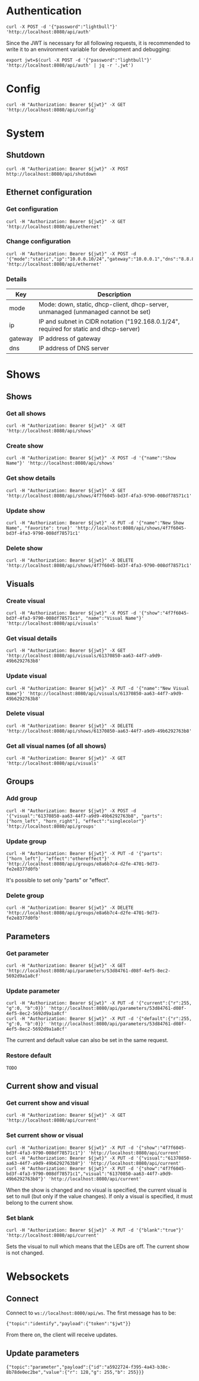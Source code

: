 # Authentication

    curl -X POST -d '{"password":"lightbull"}' 'http://localhost:8080/api/auth'

Since the JWT is necessary for all following requests, it is recommended to write it to an environment variable for development and debugging:

    export jwt=$(curl -X POST -d '{"password":"lightbull"}' 'http://localhost:8080/api/auth' | jq -r '.jwt')

# Config

    curl -H "Authorization: Bearer ${jwt}" -X GET 'http://localhost:8080/api/config'

# System

## Shutdown

    curl -H "Authorization: Bearer ${jwt}" -X POST http://localhost:8080/api/shutdown

## Ethernet configuration

### Get configuration

    curl -H "Authorization: Bearer ${jwt}" -X GET 'http://localhost:8080/api/ethernet'

### Change configuration

    curl -H "Authorization: Bearer ${jwt}" -X POST -d '{"mode":"static","ip":"10.0.0.10/24","gateway":"10.0.0.1","dns":"8.8.8.8"}' 'http://localhost:8080/api/ethernet'

### Details
Key     | Description
--------|---------------------
mode    | Mode: down, static, dhcp-client, dhcp-server, unmanaged (unmanaged cannot be set)
ip      | IP and subnet in CIDR notation ("192.168.0.1/24", required for static and dhcp-server)
gateway | IP address of gateway
dns     | IP address of DNS server

# Shows

## Shows

### Get all shows

    curl -H "Authorization: Bearer ${jwt}" -X GET 'http://localhost:8080/api/shows'

### Create show

    curl -H "Authorization: Bearer ${jwt}" -X POST -d '{"name":"Show Name"}' 'http://localhost:8080/api/shows'

### Get show details

    curl -H "Authorization: Bearer ${jwt}" -X GET 'http://localhost:8080/api/shows/4f7f6045-bd3f-4fa3-9790-008df78571c1'

### Update show

    curl -H "Authorization: Bearer ${jwt}" -X PUT -d '{"name":"New Show Name", "favorite": true}' 'http://localhost:8080/api/shows/4f7f6045-bd3f-4fa3-9790-008df78571c1'

### Delete show

    curl -H "Authorization: Bearer ${jwt}" -X DELETE 'http://localhost:8080/api/shows/4f7f6045-bd3f-4fa3-9790-008df78571c1'

## Visuals

### Create visual

    curl -H "Authorization: Bearer ${jwt}" -X POST -d '{"show":"4f7f6045-bd3f-4fa3-9790-008df78571c1", "name":"Visual Name"}' 'http://localhost:8080/api/visuals'

### Get visual details

    curl -H "Authorization: Bearer ${jwt}" -X GET 'http://localhost:8080/api/visuals/61370850-aa63-44f7-a9d9-49b6292763b8'

### Update visual

    curl -H "Authorization: Bearer ${jwt}" -X PUT -d '{"name":"New Visual Name"}' 'http://localhost:8080/api/visuals/61370850-aa63-44f7-a9d9-49b6292763b8'

### Delete visual

    curl -H "Authorization: Bearer ${jwt}" -X DELETE 'http://localhost:8080/api/shows/61370850-aa63-44f7-a9d9-49b6292763b8'

### Get all visual names (of all shows)

    curl -H "Authorization: Bearer ${jwt}" -X GET 'http://localhost:8080/api/visuals'

## Groups

### Add group

    curl -H "Authorization: Bearer ${jwt}" -X POST -d '{"visual":"61370850-aa63-44f7-a9d9-49b6292763b8", "parts":["horn_left", "horn_right"], "effect":"singlecolor"}' 'http://localhost:8080/api/groups'

### Update group

    curl -H "Authorization: Bearer ${jwt}" -X PUT -d '{"parts": ["horn_left"], "effect":"othereffect"}' 'http://localhost:8080/api/groups/e8a6b7c4-d2fe-4701-9d73-fe2e8377d0fb'

It's possible to set only "parts" or "effect".

### Delete group

    curl -H "Authorization: Bearer ${jwt}" -X DELETE 'http://localhost:8080/api/groups/e8a6b7c4-d2fe-4701-9d73-fe2e8377d0fb'

## Parameters

### Get parameter

    curl -H "Authorization: Bearer ${jwt}" -X GET 'http://localhost:8080/api/parameters/53d84761-d08f-4ef5-8ec2-5692d9a1a8cf'

### Update parameter

    curl -H "Authorization: Bearer ${jwt}" -X PUT -d '{"current":{"r":255, "g":0, "b":0}}' 'http://localhost:8080/api/parameters/53d84761-d08f-4ef5-8ec2-5692d9a1a8cf' 
    curl -H "Authorization: Bearer ${jwt}" -X PUT -d '{"default":{"r":255, "g":0, "b":0}}' 'http://localhost:8080/api/parameters/53d84761-d08f-4ef5-8ec2-5692d9a1a8cf' 

The current and default value can also be set in the same request.

### Restore default

    TODO

## Current show and visual

### Get current show and visual

    curl -H "Authorization: Bearer ${jwt}" -X GET 'http://localhost:8080/api/current'

### Set current show or visual

    curl -H "Authorization: Bearer ${jwt}" -X PUT -d '{"show":"4f7f6045-bd3f-4fa3-9790-008df78571c1"}' 'http://localhost:8080/api/current'
    curl -H "Authorization: Bearer ${jwt}" -X PUT -d '{"visual":"61370850-aa63-44f7-a9d9-49b6292763b8"}' 'http://localhost:8080/api/current'
    curl -H "Authorization: Bearer ${jwt}" -X PUT -d '{"show":"4f7f6045-bd3f-4fa3-9790-008df78571c1","visual":"61370850-aa63-44f7-a9d9-49b6292763b8"}' 'http://localhost:8080/api/current'

When the show is changed and no visual is specified, the current visual is set to null (but only if the value changes). If only a visual is specified, it must belong to the current show.

### Set blank

    curl -H "Authorization: Bearer ${jwt}" -X PUT -d '{"blank":"true"}' 'http://localhost:8080/api/current'

Sets the visual to null which means that the LEDs are off. The current show is not changed.

# Websockets

## Connect

Connect to `ws://localhost:8080/api/ws`. The first message has to be:

    {"topic":"identify","payload":{"token":"$jwt"}}

From there on, the client will receive updates.

## Update parameters

    {"topic":"parameter","payload":{"id":"a5922724-f395-4a43-b38c-8b78de0ec2be","value":{"r": 128,"g": 255,"b": 255}}}